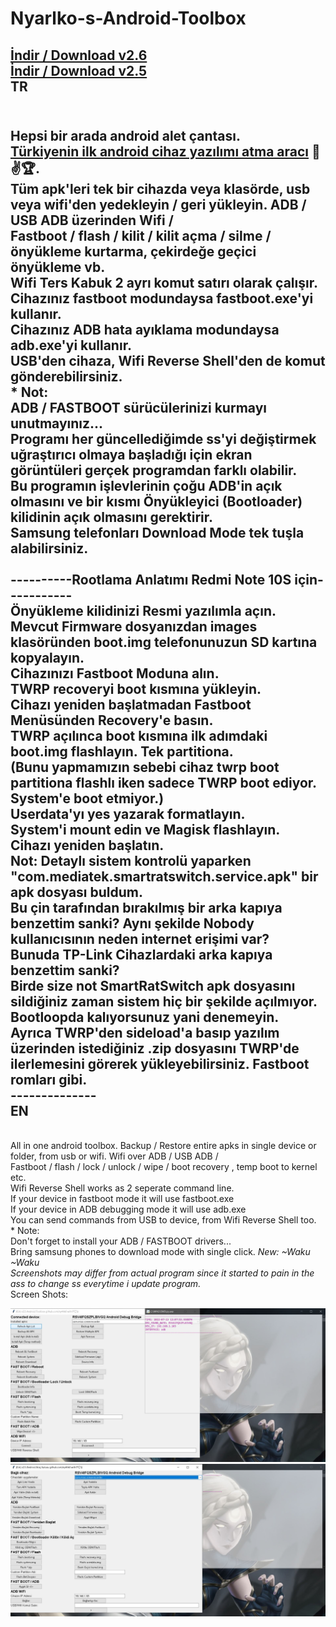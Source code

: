 # Nyarlko-s-Android-Toolbox
<a href="https://github.com/ny4rlk0/Android-Toolbox-ADB/releases/download/v2.6/Android_Toolbox@nyarlko_v2.6.zip">İndir / Download v2.6</a>
<br><a href="https://github.com/ny4rlk0/Android-Toolbox-ADB/releases/download/v2.5/Android_Toolbox@nyarlko_v2.5.zip">İndir / Download v2.5</a>
<br>TR
---------------
<br>Hepsi bir arada android alet çantası. 
<br><b><u>Türkiyenin ilk android cihaz yazılımı atma aracı</u></b> 😤✌🏆. 
<br>Tüm apk'leri tek bir cihazda veya klasörde, usb veya wifi'den yedekleyin / geri yükleyin. ADB / USB ADB üzerinden Wifi /
<br>Fastboot / flash / kilit / kilit açma / silme / önyükleme kurtarma, çekirdeğe geçici önyükleme vb.
<br>Wifi Ters Kabuk 2 ayrı komut satırı olarak çalışır.
<br>Cihazınız fastboot modundaysa fastboot.exe'yi kullanır.
<br>Cihazınız ADB hata ayıklama modundaysa adb.exe'yi kullanır.
<br>USB'den cihaza, Wifi Reverse Shell'den de komut gönderebilirsiniz.
<br>* Not:
<br>ADB / FASTBOOT sürücülerinizi kurmayı unutmayınız...
<br>Programı her güncellediğimde ss'yi değiştirmek uğraştırıcı olmaya başladığı için ekran görüntüleri gerçek programdan farklı olabilir.
<br>Bu programın işlevlerinin çoğu ADB'in açık olmasını ve bir kısmı Önyükleyici (Bootloader) kilidinin açık olmasını gerektirir.
<br>Samsung telefonları Download Mode tek tuşla alabilirsiniz.
<br>
<br>----------Rootlama Anlatımı Redmi Note 10S için-----------
<br>Önyükleme kilidinizi Resmi yazılımla açın.
<br>Mevcut Firmware dosyanızdan images klasöründen boot.img telefonunuzun SD kartına kopyalayın.
<br>Cihazınızı Fastboot Moduna alın.
<br>TWRP recoveryi boot kısmına yükleyin.
<br>Cihazı yeniden başlatmadan Fastboot Menüsünden Recovery'e basın.
<br>TWRP açılınca boot kısmına ilk adımdaki boot.img flashlayın. Tek partitiona. 
<br>(Bunu yapmamızın sebebi cihaz twrp boot partitiona flashlı iken sadece TWRP boot ediyor. System'e boot etmiyor.)
<br>Userdata'yı yes yazarak formatlayın.
<br>System'i mount edin ve Magisk flashlayın.
<br>Cihazı yeniden başlatın.
<br>Not: Detaylı sistem kontrolü yaparken "com.mediatek.smartratswitch.service.apk" bir apk dosyası buldum.
<br>Bu çin tarafından bırakılmış bir arka kapıya benzettim sanki? Aynı şekilde Nobody kullanıcısının neden internet erişimi var?
<br>Bunuda TP-Link Cihazlardaki arka kapıya benzettim sanki?
<br>Birde size not SmartRatSwitch apk dosyasını sildiğiniz zaman sistem hiç bir şekilde açılmıyor. Bootloopda kalıyorsunuz yani denemeyin.
<br>Ayrıca TWRP'den sideload'a basıp yazılım üzerinden istediğiniz .zip dosyasını TWRP'de ilerlemesini görerek yükleyebilirsiniz. Fastboot romları gibi.
<br>--------------
<br>EN
---------------
<br>All in one android toolbox. Backup / Restore entire apks in single device or folder, from usb or wifi. Wifi over ADB / USB ADB / <br>Fastboot / flash /  lock / unlock / wipe / boot recovery , temp boot to kernel etc.
<br>Wifi Reverse Shell works as 2 seperate command line.
<br>If your device in fastboot mode it will use fastboot.exe
<br>If your device in ADB debugging mode it will use adb.exe
<br>You can send commands from USB to device, from Wifi Reverse Shell too.
<br>* Note:
<br>Don't forget to install your ADB / FASTBOOT drivers...
<br>Bring samsung phones to download mode with single click. *New: ~Waku ~Waku
<br>Screenshots may differ from actual program since it started to pain in the ass to change ss everytime i update program. 
 <br>* Screen Shots:
<p align="center">
    <img src="10.jpg">
    <img src="20.jpg">
